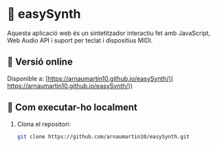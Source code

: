 # 🎹 easySynth

Aquesta aplicació web és un sintetitzador interactiu fet amb JavaScript, Web Audio API i suport per teclat i dispositius MIDI.

## 🔗 Versió online

Disponible a: [https://arnaumartin10.github.io/easySynth/]( https://arnaumartin10.github.io/easySynth/))

## 🚀 Com executar-ho localment

1. Clona el repositori:
   ```bash
   git clone https://github.com/arnaumartin10/easySynth.git
